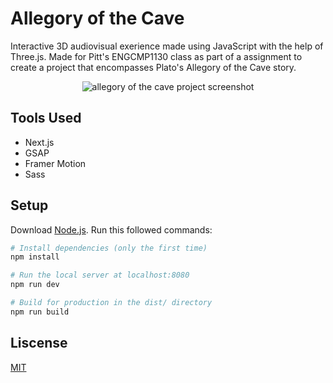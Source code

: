 # Allegory of the Cave
Interactive 3D audiovisual exerience made using JavaScript with the help of Three.js. Made for Pitt's ENGCMP1130 class as part of a assignment to create a project that encompasses Plato's Allegory of the Cave story.

<p align="center">
<img src="https://user-images.githubusercontent.com/51346343/147144635-7eaeead4-2450-40b9-90b2-f0da6dd75995.png" alt="allegory of the cave project screenshot">
</p>

## Tools Used
- Next.js
- GSAP
- Framer Motion
- Sass

## Setup
Download [Node.js](https://nodejs.org/en/download/).
Run this followed commands:

``` bash
# Install dependencies (only the first time)
npm install

# Run the local server at localhost:8080
npm run dev

# Build for production in the dist/ directory
npm run build
```

## Liscense
[MIT](https://opensource.org/licenses/MIT)
